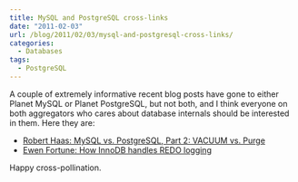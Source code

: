 ```yaml
---
title: MySQL and PostgreSQL cross-links
date: "2011-02-03"
url: /blog/2011/02/03/mysql-and-postgresql-cross-links/
categories:
  - Databases
tags:
  - PostgreSQL
---
```

A couple of extremely informative recent blog posts have gone to either Planet MySQL or Planet PostgreSQL, but not both, and I think everyone on both aggregators who cares about database internals should be interested in them. Here they are:

*   [Robert Haas: MySQL vs. PostgreSQL, Part 2: VACUUM vs. Purge ](http://rhaas.blogspot.com/2011/02/mysql-vs-postgresql-part-2-vacuum-vs.html)
*   [Ewen Fortune: How InnoDB handles REDO logging](http://www.mysqlperformanceblog.com/2011/02/03/how-innodb-handles-redo-logging/)

Happy cross-pollination.


